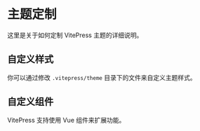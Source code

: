 # 主题定制

这里是关于如何定制 VitePress 主题的详细说明。

## 自定义样式

你可以通过修改 `.vitepress/theme` 目录下的文件来自定义主题样式。

## 自定义组件

VitePress 支持使用 Vue 组件来扩展功能。
